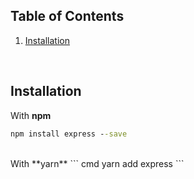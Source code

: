 ## Table of Contents
1. [Installation](#installation)

<br>

## Installation
With **npm**
```cmd
npm install express --save
```
<br>
With **yarn**
``` cmd
yarn add express
```
